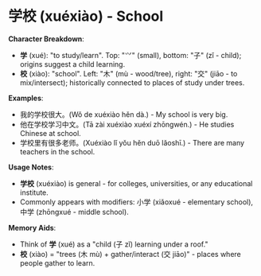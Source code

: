 # **学校 (xuéxiào) - School**

**Character Breakdown**:  
- **学** (xué): "to study/learn". Top: "⺍" (small), bottom: "子" (zǐ - child); origins suggest a child learning.  
- **校** (xiào): "school". Left: "木" (mù - wood/tree), right: "交" (jiāo - to mix/intersect); historically connected to places of study under trees.

**Examples**:  
- 我的学校很大。(Wǒ de xuéxiào hěn dà.) - My school is very big.  
- 他在学校学习中文。(Tā zài xuéxiào xuéxí zhōngwén.) - He studies Chinese at school.  
- 学校里有很多老师。(Xuéxiào lǐ yǒu hěn duō lǎoshī.) - There are many teachers in the school.

**Usage Notes**:  
- **学校** (xuéxiào) is general - for colleges, universities, or any educational institute.  
- Commonly appears with modifiers: 小学 (xiǎoxué - elementary school), 中学 (zhōngxué - middle school).

**Memory Aids**:  
- Think of **学** (xué) as a "child (子 zǐ) learning under a roof."  
- **校** (xiào) = "trees (木 mù) + gather/interact (交 jiāo)" - places where people gather to learn.